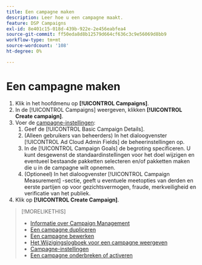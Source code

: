 ```yaml
---
title: Een campagne maken
description: Leer hoe u een campagne maakt.
feature: DSP Campaigns
exl-id: 8e401c15-018d-439b-922e-2e456eabfea4
source-git-commit: ff50eda8d8b12579d664cf636c3c9e56069d8bb9
workflow-type: tm+mt
source-wordcount: '108'
ht-degree: 0%

---
```


# Een campagne maken

1. Klik in het hoofdmenu op **[!UICONTROL Campaigns]**.
1. In de [!UICONTROL Campaigns] weergeven, klikken **[!UICONTROL Create campaign]**.
1. Voer de [campagne-instellingen](campaign-settings.md):
   1. Geef de [!UICONTROL Basic Campaign Details].
   1. (Alleen gebruikers van beheerders) In het dialoogvenster [!UICONTROL Ad Cloud Admin Fields] de beheerinstellingen op.
   1. In de [!UICONTROL Campaign Goals] de begroting specificeren. U kunt desgewenst de standaardinstellingen voor het doel wijzigen en eventueel bestaande pakketten selecteren en/of pakketten maken die u in de campagne wilt opnemen.
   1. (Optioneel) In het dialoogvenster [!UICONTROL Campaign Measurement] -sectie, geeft u eventuele meetopties van derden en eerste partijen op voor gezichtsvermogen, fraude, merkveiligheid en verificatie van het publiek.
1. Klik op **[!UICONTROL Create Campaign]**.

>[!MORELIKETHIS]
>
>* [Informatie over Campaign Management](campaign-about.md)
>* [Een campagne dupliceren](campaign-duplicate.md)
>* [Een campagne bewerken](campaign-edit.md)
>* [Het Wijzigingslogboek voor een campagne weergeven](campaign-change-log.md)
>* [Campagne-instellingen](campaign-settings.md)
>* [Een campagne onderbreken of activeren](campaign-pause-activate.md)

